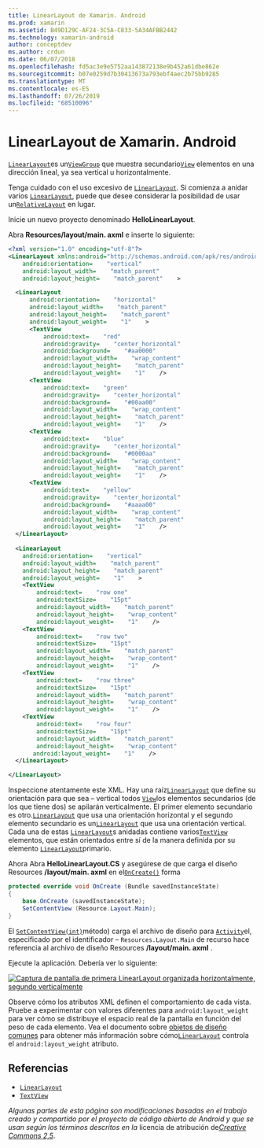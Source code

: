 ```yaml
---
title: LinearLayout de Xamarin. Android
ms.prod: xamarin
ms.assetid: B49D129C-AF24-3C5A-C833-5A34AFBB2442
ms.technology: xamarin-android
author: conceptdev
ms.author: crdun
ms.date: 06/07/2018
ms.openlocfilehash: fd5ac3e9e5752aa143872138e9b452a61dbe862e
ms.sourcegitcommit: b07e0259d7b30413673a793ebf4aec2b75bb9285
ms.translationtype: MT
ms.contentlocale: es-ES
ms.lasthandoff: 07/26/2019
ms.locfileid: "68510096"
---
```

# <a name="xamarinandroid-linearlayout"></a>LinearLayout de Xamarin. Android

[`LinearLayout`](xref:Android.Widget.LinearLayout)es un[`ViewGroup`](xref:Android.Views.ViewGroup)
que muestra secundario[`View`](xref:Android.Views.View)
elementos en una dirección lineal, ya sea vertical u horizontalmente.

Tenga cuidado con el uso excesivo de [`LinearLayout`](xref:Android.Widget.LinearLayout).
Si comienza a anidar varios [`LinearLayout`](xref:Android.Widget.LinearLayout), puede que desee considerar la posibilidad de usar un[`RelativeLayout`](xref:Android.Widget.RelativeLayout)
en lugar.

Inicie un nuevo proyecto denominado **HelloLinearLayout**.

Abra **Resources/layout/main. axml** e inserte lo siguiente:

```xml
<?xml version="1.0" encoding="utf-8"?>
<LinearLayout xmlns:android="http://schemas.android.com/apk/res/android"
    android:orientation=    "vertical"
    android:layout_width=    "match_parent"
    android:layout_height=    "match_parent"    >

  <LinearLayout
      android:orientation=    "horizontal"
      android:layout_width=    "match_parent"
      android:layout_height=    "match_parent"
      android:layout_weight=    "1"    >
      <TextView
          android:text=    "red"
          android:gravity=    "center_horizontal"
          android:background=    "#aa0000"
          android:layout_width=    "wrap_content"
          android:layout_height=    "match_parent"
          android:layout_weight=    "1"    />
      <TextView
          android:text=    "green"
          android:gravity=    "center_horizontal"
          android:background=    "#00aa00"
          android:layout_width=    "wrap_content"
          android:layout_height=    "match_parent"
          android:layout_weight=    "1"    />
      <TextView
          android:text=    "blue"
          android:gravity=    "center_horizontal"
          android:background=    "#0000aa"
          android:layout_width=    "wrap_content"
          android:layout_height=    "match_parent"
          android:layout_weight=    "1"    />
      <TextView
          android:text=    "yellow"
          android:gravity=    "center_horizontal"
          android:background=    "#aaaa00"
          android:layout_width=    "wrap_content"
          android:layout_height=    "match_parent"
          android:layout_weight=    "1"    />
  </LinearLayout>
        
  <LinearLayout
    android:orientation=    "vertical"
    android:layout_width=    "match_parent"
    android:layout_height=    "match_parent"
    android:layout_weight=    "1"    >
    <TextView
        android:text=    "row one"
        android:textSize=    "15pt"
        android:layout_width=    "match_parent"
        android:layout_height=    "wrap_content"
        android:layout_weight=    "1"    />
    <TextView
        android:text=    "row two"
        android:textSize=    "15pt"
        android:layout_width=    "match_parent"
        android:layout_height=    "wrap_content"
        android:layout_weight=    "1"    />
    <TextView
        android:text=    "row three"
        android:textSize=    "15pt"
        android:layout_width=    "match_parent"
        android:layout_height=    "wrap_content"
        android:layout_weight=    "1"    />
    <TextView
        android:text=    "row four"
        android:textSize=    "15pt"
        android:layout_width=    "match_parent"
        android:layout_height=    "wrap_content"
       android:layout_weight=    "1"    />
  </LinearLayout>

</LinearLayout>
```

Inspeccione atentamente este XML. Hay una raíz[`LinearLayout`](xref:Android.Widget.LinearLayout)
que define su orientación para que sea &ndash; vertical todos [`View`](xref:Android.Views.View)los elementos secundarios (de los que tiene dos) se apilarán verticalmente. El primer elemento secundario es otro.[`LinearLayout`](xref:Android.Widget.LinearLayout)
que usa una orientación horizontal y el segundo elemento secundario es un[`LinearLayout`](xref:Android.Widget.LinearLayout)
que usa una orientación vertical. Cada una de estas [`LinearLayout`](xref:Android.Widget.LinearLayout)s anidadas contiene varios[`TextView`](xref:Android.Widget.TextView)
elementos, que están orientados entre sí de la manera definida por su elemento [`LinearLayout`](xref:Android.Widget.LinearLayout)primario.

Ahora Abra **HelloLinearLayout.CS** y asegúrese de que carga el diseño Resources **/layout/main. axml** en el[`OnCreate()`](xref:Android.App.Activity.OnCreate*)
forma

```csharp
protected override void OnCreate (Bundle savedInstanceState)
{
    base.OnCreate (savedInstanceState);
    SetContentView (Resource.Layout.Main);
}
```

El [`SetContentView(int)`](xref:Android.App.Activity.SetContentView*)método) carga el archivo de diseño para [`Activity`](xref:Android.App.Activity)el, especificado por el identificador &ndash; `Resources.Layout.Main` de recurso hace referencia al archivo de diseño Resources **/layout/main. axml** .

Ejecute la aplicación. Debería ver lo siguiente:

[![Captura de pantalla de primera LinearLayout organizada horizontalmente, segundo verticalmente](linear-layout-images/helloviews1.png)](linear-layout-images/helloviews1.png#lightbox)

Observe cómo los atributos XML definen el comportamiento de cada vista. Pruebe a experimentar con valores diferentes para `android:layout_weight` para ver cómo se distribuye el espacio real de la pantalla en función del peso de cada elemento. Vea el documento sobre [objetos de diseño comunes](https://developer.android.com/guide/topics/ui/declaring-layout.html) para obtener más información sobre cómo[`LinearLayout`](xref:Android.Widget.LinearLayout)
controla el `android:layout_weight` atributo.


## <a name="references"></a>Referencias

-   [`LinearLayout`](xref:Android.Widget.LinearLayout) 
-   [`TextView`](xref:Android.Widget.TextView) 

*Algunas partes de esta página son modificaciones basadas en el trabajo creado y compartido por el proyecto de código abierto de Android y que se usan según los términos descritos en la*
licencia de atribución de[*Creative Commons 2,5*](http://creativecommons.org/licenses/by/2.5/).

